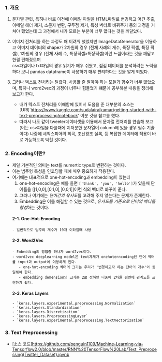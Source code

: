 ### 1. 개요
   1. 문자열 관련, 특히나 바로 이전에 이메일 파일을 HTML파일로 변경하고 어간 추출, 이메일 헤더 제거, 소문자 변환, 구두점 제거, 특성 벡터로 바꿔주기 등의 과정을 거쳐야 했었는데 그 과정에서 내가 모르는 부분이 너무 많다는 것을 깨달았다.
   2. 이미지 전처리를 하는 과정도 꽤 어려워 했었지만 ImageDataGenerator을 이용하고 이미지 데이터의 shape가 2차원의 경우 (전체 사례의 개수, 특징 픽셀, 특징 픽셀), 1차원의 경우 (전체 사례 수, 특징픽셀x특징픽셀)이런 느낌이라는 것을 깨닫고 한결 편해졌으며  
   csv파일이나 txt파일의 경우 읽기가 매우 쉬웠고, 점점 데이터를 분석하려는 노력을 하다 보니 pandas dataframe이 사용하기 매우 편리하다는 것을 알게 되었다.
   3. 그러나 텍스트 전처리는 달랐다. 사용할 줄 알아야 하는 모듈과 함수가 너무 많았으며, 특히나 word2vec의 과정이 너무나 힘들었기 떄문에 공부해본 내용을 정리해 보고자 한다.

      - 내가 텍스트 전처리를 이해함에 있어서 도움을 준 대부분의 소스는 [URl]'https://www.kaggle.com/sudalairajkumar/getting-started-with-text-preprocessing/notebook' 이분 것을 참고를 했다.
       - 따라서 나도 같이 tweeter데이터셋을 이용해서 문자열 전처리를 연습해 보고(이는 csv파일을 다룰때에 지저분한 문자열이 column에 있을 경우 필수 기술이다) 나중에 셰익스피어의 희곡, 조선왕조 실록, 등 복잡한 데이터에 적용이 바로 가능하도록 익힐 것이다.
       
       
### 2. Encoding이란?
   - 제일 기본적인 의미는 text를 numertic type로 변환하는 것이다.
   - 이는 범주형 특성을 인코딩할 때에 매우 중요하게 작용한다.
   - 여기에는 대표적으로 one-hot-encoding과 embedding이 있는데
        1. one-hot-encoding은 예를 들면 ```['thank', 'you', 'hello']```가 있을때 단어들을 [[1,0,0],[0,1,0],[0,0,1]]이런 식의 벡터로 바꾸어 준다.
        2. 그러나 여기에는 *단어간의 유사도*를 고려해 주지 않는다는 문제가 존재한다.
        3. Embedding은 이를 해결할 수 있는 것으로, *유사도를 기준으로 단어의 벡터를 형성*하는 것이다.
      #### 2-1. One-Hot-Encoding 
         - 일반적으로 범주의 개수가 10개 이하일때 사용
      #### 2-2. Word2Vec
         - Embedding의 방법중 하나가 word2vec이다.
         - word2vec deeplearning model은 text자체가 onehotenncoding된 단어 벡터를 input과 output에 이용하게 된다.
            - one-hot-encoding 벡터의 크기는 우리가 '변경하고자 하는 단어의 개수'와 동일해야 한다.
            - embedding demension의 크기는 2로 정하면 나중에 2차원 평면에 관계도를 표현하기 쉽다.
      #### 2-3. Keras Layers
         - `keras.layers.experimental.preprocessing.Normalization`
         - `keras.layers.Standardization`
         - `keras.layers.Discretization`
         - `keras.layers.PreprocessingLayer`
         - `keras.layers.experimental.preprocessing.TextVectorization`
### 3. Text Preprocessing
  - [소스 코드]https://github.com/penguin1109/Machine-Learning-via-Tensorflow2.0/blob/master/RNN%20TensorFlow%20Lab/Text_Preprocessing(Twitter_Dataset).ipynb

